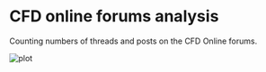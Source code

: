 # CFD online forums analysis

Counting numbers of threads and posts on the CFD Online forums. 

![plot](https://pbs.twimg.com/media/CP7kcyFU8AAY8m_.png)
